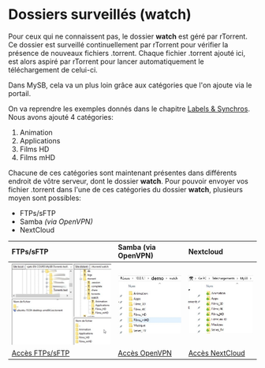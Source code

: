 # Dossiers surveillés \(watch\)

Pour ceux qui ne connaissent pas, le dossier **watch** est géré par rTorrent. Ce dossier est surveillé continuellement par rTorrent pour vérifier la présence de nouveaux fichiers .torrent. Chaque fichier .torrent ajouté ici, est alors aspiré par rTorrent pour lancer automatiquement le téléchargement de celui-ci.

Dans MySB, cela va un plus loin grâce aux catégories que l'on ajoute via le portail.

On va reprendre les exemples donnés dans le chapitre [Labels & Synchros](https://mysb.gitbook.io/doc/configuration/labels-and-synchros). Nous avons ajouté 4 catégories:

1. Animation
2. Applications
3. Films HD
4. Films mHD

Chacune de ces catégories sont maintenant présentes dans différents endroit de vôtre serveur, dont le dossier **watch**. Pour pouvoir envoyer vos fichier .torrent dans l'une de ces catégories du dossier **watch**, plusieurs moyen sont possibles:

* FTPs/sFTP
* Samba _\(via OpenVPN\)_
* NextCloud

| FTPs/sFTP | Samba \(via OpenVPN\) | Nextcloud |
| :--- | :--- | :--- |
| ![](../.gitbook/assets/watch_ftps.jpg) | ![](../.gitbook/assets/watch_samba.jpg) | ![](../.gitbook/assets/watch_nextcloud.jpg) |
| [Accès FTPs/sFTP](https://mysb.gitbook.io/doc/configuration/ftps-sftp) | [Accès OpenVPN](https://mysb.gitbook.io/doc/configuration/openvpn) | [Accès NextCloud](https://mysb.gitbook.io/doc/configuration/nextcloud) |
